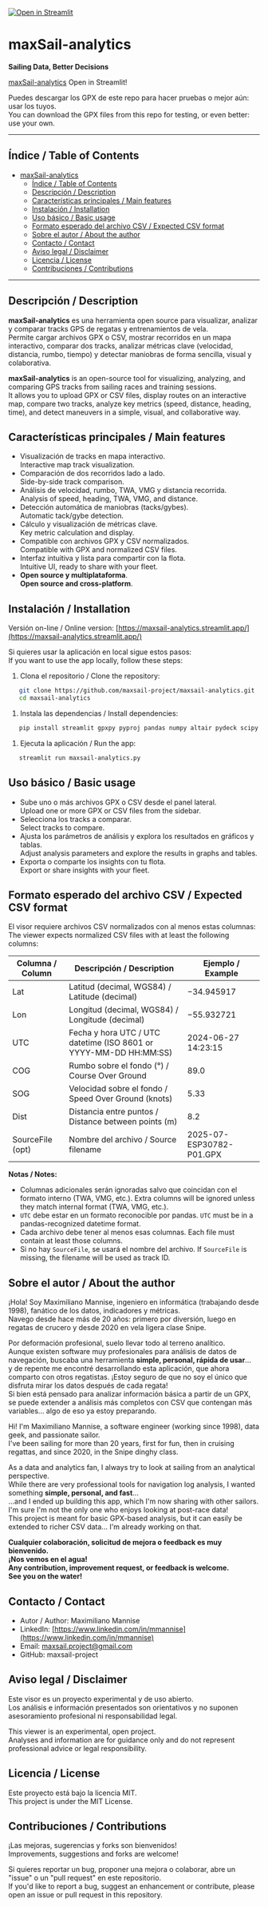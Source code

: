 
[![Open in Streamlit](https://static.streamlit.io/badges/streamlit_badge_black_white.svg)](https://maxsail-analytics.streamlit.app/)

# maxSail-analytics
**Sailing Data, Better Decisions**

[maxSail-analytics](https://maxsail-analytics.streamlit.app/) Open in Streamlit!

Puedes descargar los GPX de este repo para hacer pruebas o mejor aún: usar los tuyos.\
You can download the GPX files from this repo for testing, or even better: use your own.

---

## Índice / Table of Contents

- [maxSail-analytics](#maxsail-analytics)
  - [Índice / Table of Contents](#índice--table-of-contents)
  - [Descripción / Description](#descripción--description)
  - [Características principales / Main features](#características-principales--main-features)
  - [Instalación / Installation](#instalación--installation)
  - [Uso básico / Basic usage](#uso-básico--basic-usage)
  - [Formato esperado del archivo CSV / Expected CSV format](#formato-esperado-del-archivo-csv--expected-csv-format)
  - [Sobre el autor / About the author](#sobre-el-autor--about-the-author)
  - [Contacto / Contact](#contacto--contact)
  - [Aviso legal / Disclaimer](#aviso-legal--disclaimer)
  - [Licencia / License](#licencia--license)
  - [Contribuciones / Contributions](#contribuciones--contributions)

---

## Descripción / Description

**maxSail-analytics** es una herramienta open source para visualizar, analizar y comparar tracks GPS de regatas y entrenamientos de vela.\
Permite cargar archivos GPX o CSV, mostrar recorridos en un mapa interactivo, comparar dos tracks, analizar métricas clave (velocidad, distancia, rumbo, tiempo) y detectar maniobras de forma sencilla, visual y colaborativa.

**maxSail-analytics** is an open-source tool for visualizing, analyzing, and comparing GPS tracks from sailing races and training sessions.\
It allows you to upload GPX or CSV files, display routes on an interactive map, compare two tracks, analyze key metrics (speed, distance, heading, time), and detect maneuvers in a simple, visual, and collaborative way.

## Características principales / Main features

- Visualización de tracks en mapa interactivo.\
  Interactive map track visualization.
- Comparación de dos recorridos lado a lado.\
  Side-by-side track comparison.
- Análisis de velocidad, rumbo, TWA, VMG y distancia recorrida.\
  Analysis of speed, heading, TWA, VMG, and distance.
- Detección automática de maniobras (tacks/gybes).\
  Automatic tack/gybe detection.
- Cálculo y visualización de métricas clave.\
  Key metric calculation and display.
- Compatible con archivos GPX y CSV normalizados.\
  Compatible with GPX and normalized CSV files.
- Interfaz intuitiva y lista para compartir con la flota.\
  Intuitive UI, ready to share with your fleet.
- **Open source y multiplataforma**.\
  **Open source and cross-platform**.

## Instalación / Installation

Versión on-line / Online version: [https://maxsail-analytics.streamlit.app/](https://maxsail-analytics.streamlit.app/)

Si quieres usar la aplicación en local sigue estos pasos:\
If you want to use the app locally, follow these steps:

1. Clona el repositorio / Clone the repository:

```sh
   git clone https://github.com/maxsail-project/maxsail-analytics.git
   cd maxsail-analytics
```

1. Instala las dependencias / Install dependencies:

```sh
   pip install streamlit gpxpy pyproj pandas numpy altair pydeck scipy
```

1. Ejecuta la aplicación / Run the app:

```sh
   streamlit run maxsail-analytics.py
```

## Uso básico / Basic usage

- Sube uno o más archivos GPX o CSV desde el panel lateral.\
  Upload one or more GPX or CSV files from the sidebar.
- Selecciona los tracks a comparar.\
  Select tracks to compare.
- Ajusta los parámetros de análisis y explora los resultados en gráficos y tablas.\
  Adjust analysis parameters and explore the results in graphs and tables.
- Exporta o comparte los insights con tu flota.\
  Export or share insights with your fleet.

## Formato esperado del archivo CSV / Expected CSV format

El visor requiere archivos CSV normalizados con al menos estas columnas:\
The viewer expects normalized CSV files with at least the following columns:

| Columna / Column | Descripción / Description                                           | Ejemplo / Example        |
| ---------------- | ------------------------------------------------------------------- | ------------------------ |
| Lat              | Latitud (decimal, WGS84) / Latitude (decimal)                       | −34.945917               |
| Lon              | Longitud (decimal, WGS84) / Longitude (decimal)                     | −55.932721               |
| UTC              | Fecha y hora UTC / UTC datetime (ISO 8601 or YYYY-MM-DD HH\:MM\:SS) | 2024-06-27 14:23:15      |
| COG              | Rumbo sobre el fondo (°) / Course Over Ground                       | 89.0                     |
| SOG              | Velocidad sobre el fondo / Speed Over Ground (knots)                | 5.33                     |
| Dist             | Distancia entre puntos / Distance between points (m)                | 8.2                      |
| SourceFile (opt) | Nombre del archivo / Source filename                                | 2025-07-ESP30782-P01.GPX |

**Notas / Notes:**

- Columnas adicionales serán ignoradas salvo que coincidan con el formato interno (TWA, VMG, etc.). Extra columns will be ignored unless they match internal format (TWA, VMG, etc.).
- `UTC` debe estar en un formato reconocible por pandas. `UTC` must be in a pandas-recognized datetime format.
- Cada archivo debe tener al menos esas columnas. Each file must contain at least those columns.
- Si no hay `SourceFile`, se usará el nombre del archivo. If `SourceFile` is missing, the filename will be used as track ID.

## Sobre el autor / About the author

¡Hola! Soy Maximiliano Mannise, ingeniero en informática (trabajando desde 1998), fanático de los datos, indicadores y métricas.\
Navego desde hace más de 20 años: primero por diversión, luego en regatas de crucero y desde 2020 en vela ligera clase Snipe.

Por deformación profesional, suelo llevar todo al terreno analítico.\
Aunque existen software muy profesionales para análisis de datos de navegación, buscaba una herramienta **simple, personal, rápida de usar**...\
y de repente me encontré desarrollando esta aplicación, que ahora comparto con otros regatistas. ¡Estoy seguro de que no soy el único que disfruta mirar los datos después de cada regata!\
Si bien está pensado para analizar información básica a partir de un GPX, se puede extender a análisis más completos con CSV que contengan más variables... algo de eso ya estoy preparando.

Hi! I'm Maximiliano Mannise, a software engineer (working since 1998), data geek, and passionate sailor.\
I've been sailing for more than 20 years, first for fun, then in cruising regattas, and since 2020, in the Snipe dinghy class.

As a data and analytics fan, I always try to look at sailing from an analytical perspective.\
While there are very professional tools for navigation log analysis, I wanted something **simple, personal, and fast**...\
...and I ended up building this app, which I'm now sharing with other sailors. I'm sure I'm not the only one who enjoys looking at post-race data!\
This project is meant for basic GPX-based analysis, but it can easily be extended to richer CSV data... I'm already working on that.

**Cualquier colaboración, solicitud de mejora o feedback es muy bienvenido.**\
**¡Nos vemos en el agua!**\
**Any contribution, improvement request, or feedback is welcome.**\
**See you on the water!**

## Contacto / Contact

- Autor / Author: Maximiliano Mannise
- LinkedIn: [https://www.linkedin.com/in/mmannise](https://www.linkedin.com/in/mmannise)
- Email: [maxsail.project@gmail.com](mailto\:maxsail.project@gmail.com)
- GitHub: maxsail-project

## Aviso legal / Disclaimer

Este visor es un proyecto experimental y de uso abierto.\
Los análisis e información presentados son orientativos y no suponen asesoramiento profesional ni responsabilidad legal.

This viewer is an experimental, open project.\
Analyses and information are for guidance only and do not represent professional advice or legal responsibility.

## Licencia / License

Este proyecto está bajo la licencia MIT.\
This project is under the MIT License.

## Contribuciones / Contributions

¡Las mejoras, sugerencias y forks son bienvenidos!\
Improvements, suggestions and forks are welcome!

Si quieres reportar un bug, proponer una mejora o colaborar, abre un "issue" o un "pull request" en este repositorio.\
If you'd like to report a bug, suggest an enhancement or contribute, please open an issue or pull request in this repository.

